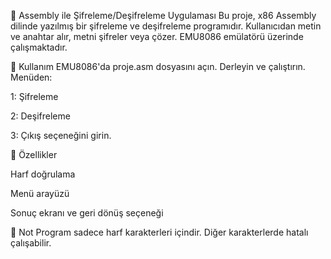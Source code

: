 📝 Assembly ile Şifreleme/Deşifreleme Uygulaması
Bu proje, x86 Assembly dilinde yazılmış bir şifreleme ve deşifreleme programıdır. Kullanıcıdan metin ve anahtar alır, metni şifreler veya çözer. EMU8086 emülatörü üzerinde çalışmaktadır.

🚀 Kullanım
EMU8086'da proje.asm dosyasını açın.
Derleyin ve çalıştırın.
Menüden:

1: Şifreleme

2: Deşifreleme

3: Çıkış
seçeneğini girin.

📌 Özellikler

  Harf doğrulama
  
  Menü arayüzü
  
  Sonuç ekranı ve geri dönüş seçeneği

📄 Not
Program sadece harf karakterleri içindir. Diğer karakterlerde hatalı çalışabilir.

